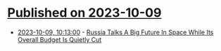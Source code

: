 # [Published on 2023-10-09](index.md)

* [2023-10-09, 10:13:00](https://soylentnews.org/article.pl?sid=23/10/08/2155239&from=rss) - [Russia Talks A Big Future In Space While Its Overall Budget Is Quietly Cut](https://soylentnews.org/article.pl?sid=23/10/08/2155239&from=rss)
